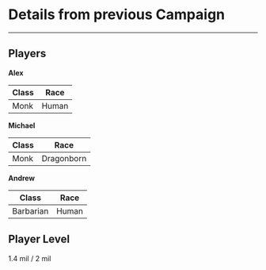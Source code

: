 # Details from previous Campaign

---

## Players

**Alex**

| Class | Race  |
| ----- | ----- |
| Monk  | Human |

**Michael**

| Class | Race       |
| ----- | ---------- |
| Monk  | Dragonborn |

**Andrew**

| Class     | Race  |
| --------- | ----- |
| Barbarian | Human |


## Player Level

1.4 mil / 2 mil

